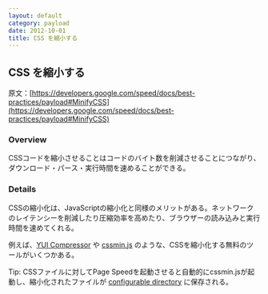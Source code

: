 ```yaml
---
layout: default
category: payload
date: 2012-10-01
title: CSS を縮小する
---
```

## CSS を縮小する

原文：[https://developers.google.com/speed/docs/best-practices/payload#MinifyCSS](https://developers.google.com/speed/docs/best-practices/payload#MinifyCSS)

### Overview

CSSコードを縮小させることはコードのバイト数を削減させることにつながり、ダウンロード・パース・実行時間を速めることができる。

### Details

CSSの縮小化は、JavaScriptの縮小化と同様のメリットがある。ネットワークのレイテンシーを削減したり圧縮効率を高めたり、ブラウザーの読み込みと実行時間を速めてくれる。

例えば、[YUI Compressor](http://developer.yahoo.com/yui/compressor/) や [cssmin.js](http://www.phpied.com/cssmin-js/) のような、CSSを縮小化する無料のツールがいくつかある。

Tip: CSSファイルに対してPage Speedを起動させると自動的にcssmin.jsが起動し、縮小化されたファイルが [configurable directory](https://developers.google.com/speed/docs/insights/using_firefox#savefiles) に保存される。